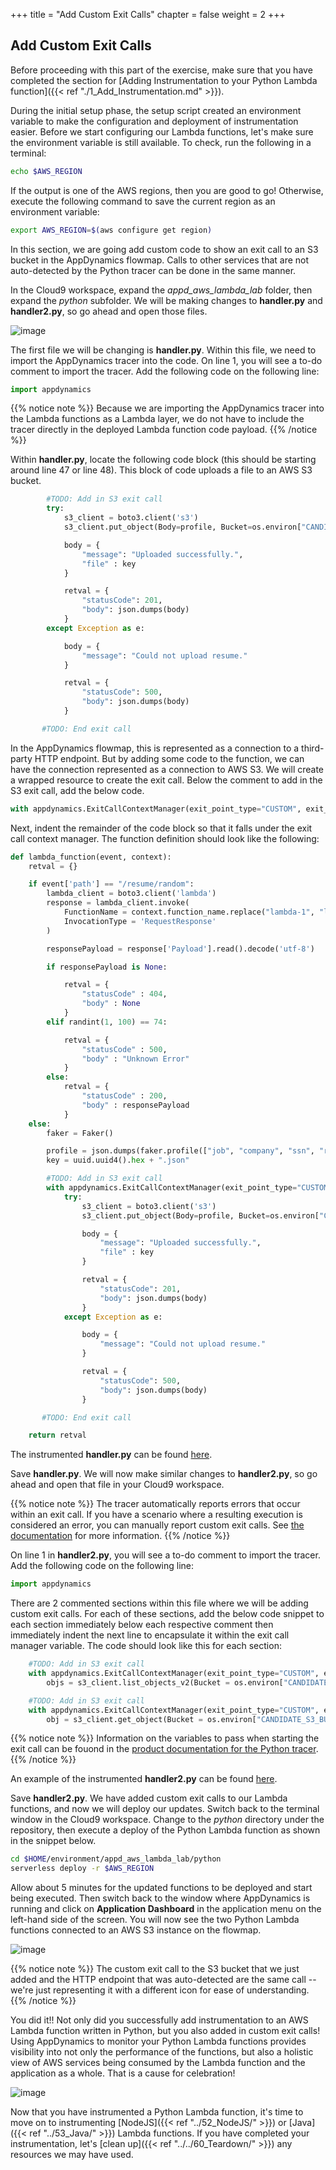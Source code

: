 +++
title = "Add Custom Exit Calls"
chapter = false
weight = 2
+++

## Add Custom Exit Calls

Before proceeding with this part of the exercise, make sure that you have completed the section for [Adding Instrumentation to your Python Lambda function]({{< ref "./1_Add_Instrumentation.md" >}}).

During the initial setup phase, the setup script created an environment variable to make the configuration and deployment of instrumentation easier. Before we start configuring our Lambda functions, let's make sure the environment variable is still available. To check, run the following in a terminal:

``` bash
echo $AWS_REGION
```

If the output is one of the AWS regions, then you are good to go! Otherwise, execute the following command to save the current region as an environment variable:

``` bash
export AWS_REGION=$(aws configure get region)
```

In this section, we are going add custom code to show an exit call to an S3 bucket in the AppDynamics flowmap. Calls to other services that are not auto-detected by the Python tracer can be done in the same manner.

In the Cloud9 workspace, expand the *appd_aws_lambda_lab* folder, then expand the *python* subfolder. We will be making changes to **handler.py** and **handler2.py**, so go ahead and open those files.

![image](/images/instrumenting_lambda_functions/python/Python_Open_Files.png)

The first file we will be changing is **handler.py**. Within this file, we need to import the AppDynamics tracer into the code. On line 1, you will see a to-do comment to import the tracer. Add the following code on the following line:

``` python
import appdynamics
```

{{% notice note %}}
Because we are importing the AppDynamics tracer into the Lambda functions as a Lambda layer, we do not have to include the tracer directly in the deployed Lambda function code payload.
{{% /notice %}}

Within **handler.py**, locate the following code block (this should be starting around line 47 or line 48). This block of code uploads a file to an AWS S3 bucket.

``` python
        #TODO: Add in S3 exit call
        try:
            s3_client = boto3.client('s3')
            s3_client.put_object(Body=profile, Bucket=os.environ["CANDIDATE_S3_BUCKET"], Key=key)

            body = {
                "message": "Uploaded successfully.",
                "file" : key
            }

            retval = {
                "statusCode": 201,
                "body": json.dumps(body)
            }
        except Exception as e:

            body = {
                "message": "Could not upload resume."
            }

            retval = {
                "statusCode": 500,
                "body": json.dumps(body)
            }

       #TODO: End exit call
```

In the AppDynamics flowmap, this is represented as a connection to a third-party HTTP endpoint. But by adding some code to the function, we can have the connection represented as a connection to AWS S3. We will create a wrapped resource to create the exit call. Below the comment to add in the S3 exit call, add the below code.

``` python
with appdynamics.ExitCallContextManager(exit_point_type="CUSTOM", exit_point_sub_type="Amazon S3", identifying_properties={"BUCKET NAME" : os.environ["CANDIDATE_S3_BUCKET"]}) as ec:
```

Next, indent the remainder of the code block so that it falls under the exit call context manager. The function definition should look like the following:

``` python
def lambda_function(event, context):
    retval = {}

    if event['path'] == "/resume/random":
        lambda_client = boto3.client('lambda')
        response = lambda_client.invoke(
            FunctionName = context.function_name.replace("lambda-1", "lambda-2"),
            InvocationType = 'RequestResponse'
        )

        responsePayload = response['Payload'].read().decode('utf-8')

        if responsePayload is None:

            retval = {
                "statusCode" : 404,
                "body" : None
            }
        elif randint(1, 100) == 74:

            retval = {
                "statusCode" : 500,
                "body" : "Unknown Error"
            }
        else:
            retval = {
                "statusCode" : 200,
                "body" : responsePayload
            }
    else:
        faker = Faker()

        profile = json.dumps(faker.profile(["job", "company", "ssn", "residence", "username", "name", "mail"]))
        key = uuid.uuid4().hex + ".json"

        #TODO: Add in S3 exit call
        with appdynamics.ExitCallContextManager(exit_point_type="CUSTOM", exit_point_sub_type="Amazon S3", identifying_properties={"BUCKET NAME" : os.environ["CANDIDATE_S3_BUCKET"]}) as ec:
            try:
                s3_client = boto3.client('s3')
                s3_client.put_object(Body=profile, Bucket=os.environ["CANDIDATE_S3_BUCKET"], Key=key)

                body = {
                    "message": "Uploaded successfully.",
                    "file" : key
                }

                retval = {
                    "statusCode": 201,
                    "body": json.dumps(body)
                }
            except Exception as e:

                body = {
                    "message": "Could not upload resume."
                }

                retval = {
                    "statusCode": 500,
                    "body": json.dumps(body)
                }

       #TODO: End exit call

    return retval
```

The instrumented **handler.py** can be found [here](https://github.com/Appdynamics/appd_aws_lambda_lab/blob/instrumented/python/handler.py).

Save **handler.py**. We will now make similar changes to **handler2.py**, so go ahead and open that file in your Cloud9 workspace.

{{% notice note %}}
The tracer automatically reports errors that occur within an exit call. If you have a scenario where a resulting execution is considered an error, you can manually report custom exit calls. See [the documentation](https://docs.appdynamics.com/display/PRO45/Python+Serverless+Tracer+API) for more information.
{{% /notice %}}

On line 1 in **handler2.py**, you will see a to-do comment to import the tracer. Add the following code on the following line:

``` python
import appdynamics
```

There are 2 commented sections within this file where we will be adding custom exit calls. For each of these sections, add the below code snippet to each section immediately below each respective comment then immediately indent the next line to encapsulate it within the exit call manager variable. The code should look like this for each section:

``` python
    #TODO: Add in S3 exit call
    with appdynamics.ExitCallContextManager(exit_point_type="CUSTOM", exit_point_sub_type="Amazon S3", identifying_properties={"BUCKET NAME" : os.environ["CANDIDATE_S3_BUCKET"]}) as ec:
        objs = s3_client.list_objects_v2(Bucket = os.environ["CANDIDATE_S3_BUCKET"])['Contents']
```

``` python
    #TODO: Add in S3 exit call
    with appdynamics.ExitCallContextManager(exit_point_type="CUSTOM", exit_point_sub_type="Amazon S3", identifying_properties={"BUCKET NAME" : os.environ["CANDIDATE_S3_BUCKET"]}) as ec:
        obj = s3_client.get_object(Bucket = os.environ["CANDIDATE_S3_BUCKET"], Key = obj_key)
```

{{% notice note %}}
Information on the variables to pass when starting the exit call can be fouond in the [product documentation for the Python tracer](https://docs.appdynamics.com/display/PRO45/Python+Serverless+Tracer+API).
{{% /notice %}}

An example of the instrumented **handler2.py** can be found [here](https://github.com/Appdynamics/appd_aws_lambda_lab/blob/instrumented/python/handler2.py).

Save **handler2.py**. We have added custom exit calls to our Lambda functions, and now we will deploy our updates. Switch back to the terminal window in the Cloud9 workspace. Change to the *python* directory under the repository, then execute a deploy of the Python Lambda function as shown in the snippet below.

``` bash
cd $HOME/environment/appd_aws_lambda_lab/python
serverless deploy -r $AWS_REGION
```

Allow about 5 minutes for the updated functions to be deployed and start being executed. Then switch back to the window where AppDynamics is running and click on **Application Dashboard** in the application menu on the left-hand side of the screen. You will now see the two Python Lambda functions connected to an AWS S3 instance on the flowmap.

![image](/images/instrumenting_lambda_functions/python/Python_S3_Exit_Call.png)

{{% notice note %}}
The custom exit call to the S3 bucket that we just added and the HTTP endpoint that was auto-detected are the same call -- we're just representing it with a different icon for ease of understanding.
{{% /notice %}}

You did it!! Not only did you successfully add instrumentation to an AWS Lambda function written in Python, but you also added in custom exit calls! Using AppDynamics to monitor your Python Lambda functions provides visibility into not only the performance of the functions, but also a holistic view of AWS services being consumed by the Lambda function and the application as a whole. That is a cause for celebration!

![image](https://media.giphy.com/media/JdCz7YXOZAURq/source.gif)

Now that you have instrumented a Python Lambda function, it's time to move on to instrumenting [NodeJS]({{< ref "../52_NodeJS/" >}}) or [Java]({{< ref "../53_Java/" >}}) Lambda functions. If you have completed your instrumentation, let's [clean up]({{< ref "../../60_Teardown/" >}}) any resources we may have used.
